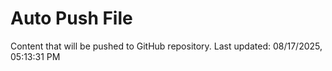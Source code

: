 # Auto Push File

Content that will be pushed to GitHub repository.
Last updated: 08/17/2025, 05:13:31 PM